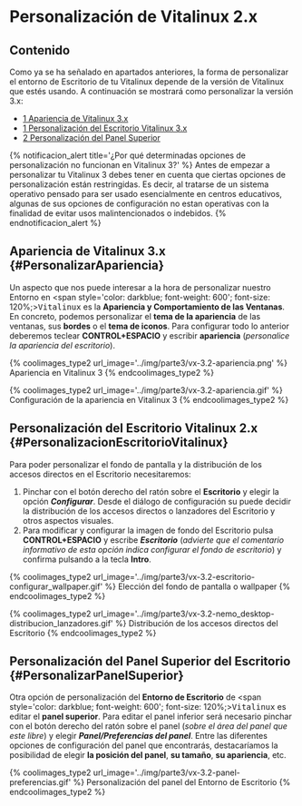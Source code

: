 # Personalización de Vitalinux 2.x

## Contenido

Como ya se ha señalado en apartados anteriores, la forma de personalizar el entorno de Escritorio de tu Vitalinux depende de la versión de Vitalinux que estés usando.  A continuación se mostrará como personalizar la versión 3.x:

- [1 Apariencia de Vitalinux 3.x](#PersonalizarApariencia)
- [1 Personalización del Escritorio Vitalinux 3.x](#PersonalizacionEscritorioVitalinux)
- [2 Personalización del Panel Superior](#PersonalizarPanelSuperior)

{% notificacion_alert title='¿Por qué determinadas opciones de personalización no funcionan en Vitalinux 3?' %}
Antes de empezar a personalizar tu Vitalinux 3 debes tener en cuenta que ciertas opciones de personalización están restringidas. Es decir, al tratarse de un sistema operativo pensado para ser usado esencialmente en centros educativos, algunas de sus opciones de configuración no estan operativas con la finalidad de evitar usos malintencionados o indebidos.
{% endnotificacion_alert %}

## Apariencia de Vitalinux 3.x {#PersonalizarApariencia}

Un aspecto que nos puede interesar a la hora de personalizar nuestro Entorno en <span style='color: darkblue; font-weight: 600'; font-size: 120%;><tt>Vitalinux</tt></span> es la <b>Apariencia y Comportamiento de las Ventanas</b>.  En concreto, podemos personalizar el <b>tema de la apariencia</b> de las ventanas, sus <b>bordes</b> o el <b>tema de iconos</b>. Para configurar todo lo anterior deberemos teclear <b>CONTROL+ESPACIO</b> y escribir <b>apariencia</b> (*personalice la apariencia del escritorio*).

{% coolimages_type2 url_image='../img/parte3/vx-3.2-apariencia.png' %}
Apariencia en Vitalinux 3
{% endcoolimages_type2 %}

{% coolimages_type2 url_image='../img/parte3/vx-3.2-apariencia.gif' %}
Configuración de la apariencia en Vitalinux 3
{% endcoolimages_type2 %}

## Personalización del Escritorio Vitalinux 2.x {#PersonalizacionEscritorioVitalinux}

Para poder personalizar el fondo de pantalla y la distribución de los accesos directos en el Escritorio necesitaremos:

1. Pinchar con el botón derecho del ratón sobre el **Escritorio** y elegir la opción ***Configurar***.  Desde el diálogo de configuración su puede decidir la distribución de los accesos directos o lanzadores del Escritorio y otros aspectos visuales.
2. Para modificar y configurar la imagen de fondo del Escritorio pulsa **CONTROL+ESPACIO** y escribe ***Escritorio*** (*advierte que el comentario informativo de esta opción indica configurar el fondo de escritorio*) y confirma pulsando a la tecla **Intro**.

{% coolimages_type2 url_image='../img/parte3/vx-3.2-escritorio-configurar_wallpaper.gif' %}
Elección del fondo de pantalla o wallpaper
{% endcoolimages_type2 %}

{% coolimages_type2 url_image='../img/parte3/vx-3.2-nemo_desktop-distribucion_lanzadores.gif' %}
Distribución de los accesos directos del Escritorio
{% endcoolimages_type2 %}

## Personalización del Panel Superior del Escritorio {#PersonalizarPanelSuperior}

Otra opción de personalización del **Entorno de Escritorio** de <span style='color: darkblue; font-weight: 600'; font-size: 120%;><tt>Vitalinux</tt></span> es editar el **panel superior**.  Para editar el panel inferior será necesario pinchar con el botón derecho del ratón sobre el panel (*sobre el área del panel que este libre*) y elegir ***Panel/Preferencias del panel***. Entre las diferentes opciones de configuración del panel que encontrarás, destacaríamos la posibilidad de elegir <b>la posición del panel</b>, <b>su tamaño</b>, <b>su apariencia</b>, etc.

{% coolimages_type2 url_image='../img/parte3/vx-3.2-panel-preferencias.gif' %}
Personalización del panel del Entorno de Escritorio
{% endcoolimages_type2 %}